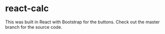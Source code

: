 # react-calc
This was built in React with Bootstrap for the buttons. Check out the master branch for the source code.
